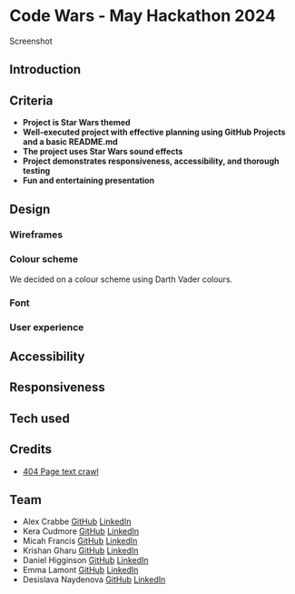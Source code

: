 # Code Wars - May Hackathon 2024

Screenshot

## Introduction

## Criteria

- **Project is Star Wars themed**
- **Well-executed project with effective planning using GitHub Projects and a basic README.md** 
- **The project uses Star Wars sound effects**
- **Project demonstrates responsiveness, accessibility, and thorough testing**
- **Fun and entertaining presentation**

## Design 

### Wireframes

### Colour scheme

We decided on a colour scheme using Darth Vader colours. 

### Font

### User experience

## Accessibility

## Responsiveness

## Tech used

## Credits

* [404 Page text crawl](https://itsilesia.com/star-wars-opening-crawl-based-on-css-animations-and-transformations/)

## Team

- Alex Crabbe [GitHub](https://github.com/alexrobincrabbe) [LinkedIn]()
- Kera Cudmore [GitHub](https://github.com/kera-cudmore) [LinkedIn](https://www.linkedin.com/in/keracudmore/)
- Micah Francis [GitHub](https://github.com/2ndborn?tab=repositories) [LinkedIn](www.linkedin.com/in/micah-francis-87bb0832)
- Krishan Gharu [GitHub](https://github.com/kslg) [LinkedIn](https://www.linkedin.com/in/krishang/)
- Daniel Higginson [GitHub](https://github.com/Danbob81) [LinkedIn](https://www.linkedin.com/in/daniel-higginson/)
- Emma Lamont [GitHub](https://github.com/elamont174) [LinkedIn](https://www.linkedin.com/in/emma-lamont)
- Desislava Naydenova [GitHub](https://github.com/DesislavaNaydenova) [LinkedIn](https://www.linkedin.com/in/desislava-naydenova-96877b2a3/)
